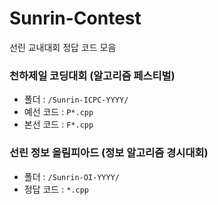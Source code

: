 # Sunrin-Contest
선린 교내대회 정답 코드 모음

### 천하제일 코딩대회 (알고리즘 페스티벌)
* 폴더 : `/Sunrin-ICPC-YYYY/`
* 예선 코드 : `P*.cpp`
* 본선 코드 : `F*.cpp`

### 선린 정보 올림피아드 (정보 알고리즘 경시대회)
* 폴더 : `/Sunrin-OI-YYYY/`
* 정답 코드 : `*.cpp`
